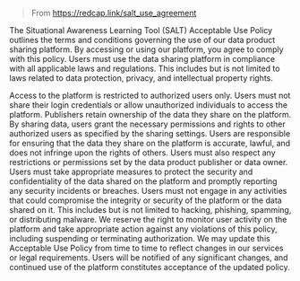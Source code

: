 > From https://redcap.link/salt_use_agreement

The Situational Awareness Learning Tool (SALT) Acceptable Use Policy outlines the terms and conditions governing the use of our data product sharing platform. By accessing or using our platform, you agree to comply with this policy. Users must use the data sharing platform in compliance with all applicable laws and regulations. This includes but is not limited to laws related to data protection, privacy, and intellectual property rights.

Access to the platform is restricted to authorized users only. Users must not share their login credentials or allow unauthorized individuals to access the platform. Publishers retain ownership of the data they share on the platform. By sharing data, users grant the necessary permissions and rights to other authorized users as specified by the sharing settings. Users are responsible for ensuring that the data they share on the platform is accurate, lawful, and does not infringe upon the rights of others. Users must also respect any restrictions or permissions set by the data product publisher or data owner. Users must take appropriate measures to protect the security and confidentiality of the data shared on the platform and promptly reporting any security incidents or breaches. Users must not engage in any activities that could compromise the integrity or security of the platform or the data shared on it. This includes but is not limited to hacking, phishing, spamming, or distributing malware. We reserve the right to monitor user activity on the platform and take appropriate action against any violations of this policy, including suspending or terminating authorization. We may update this Acceptable Use Policy from time to time to reflect changes in our services or legal requirements. Users will be notified of any significant changes, and continued use of the platform constitutes acceptance of the updated policy.
